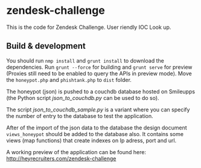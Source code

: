 # zendesk-challenge

This is the code for Zendesk Challenge. User riendly IOC Look up.


## Build & development

You should run `nmp install` and `grunt install` to download the dependencies.
Run `grunt --force`  for building and `grunt serve` for preview (Proxies still need to be enabled to query the APIs in preview mode).
Move the `honeypot.php` and `phishtank.php` to `dist` folder.

The honeypot (json) is pushed to a couchdb database hosted on Smileupps (the Python script *json_to_couchdb.py* can be used to do so).

The script *json_to_couchdb_sample.py* is a variant where you can specify the number of entry to the database to test the application.

After of the import of the json data to the database the design document `views_honeypot` should be added to the database also. It contains some views (map functions) that create indexes on Ip adress, port and url.

A working preview of the application can be found here: http://heyrecruiters.com/zendesk-challenge




